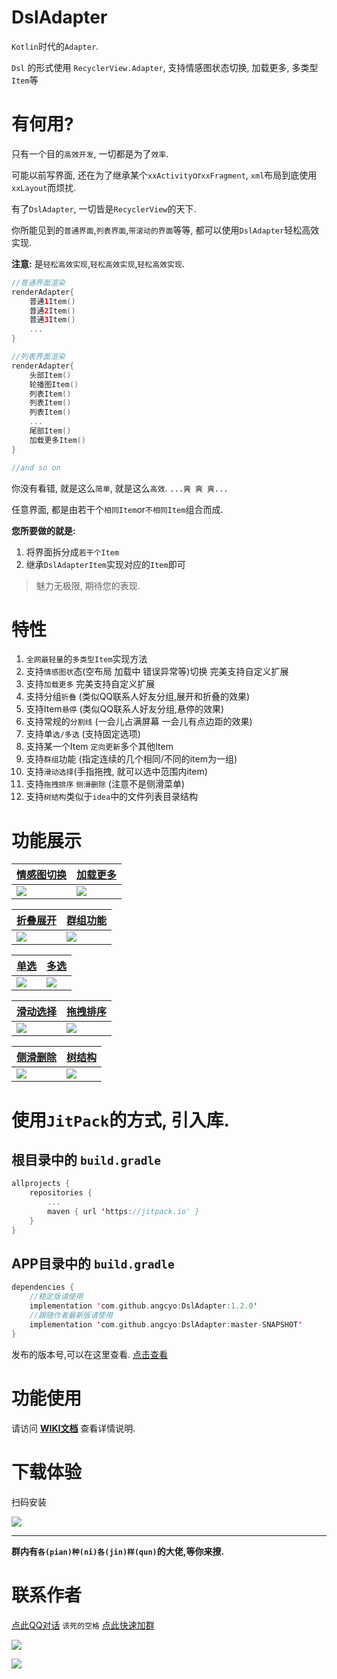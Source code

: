 # DslAdapter

`Kotlin`时代的`Adapter`.

`Dsl` 的形式使用 `RecyclerView.Adapter`, 支持情感图状态切换, 加载更多, 多类型`Item`等


# 有何用?

只有一个目的`高效开发`, 一切都是为了`效率`.

可能以前写界面, 还在为了继承某个`xxActivity`or`xxFragment`, `xml`布局到底使用`xxLayout`而烦扰. 

有了`DslAdapter`, 一切皆是`RecyclerView`的天下.

你所能见到的`普通界面`,`列表界面`,`带滚动的界面`等等, 都可以使用`DslAdapter`轻松高效实现.

**注意:** 是`轻松高效实现`,`轻松高效实现`,`轻松高效实现`.

```kotlin
//普通界面渲染
renderAdapter{
    普通1Item()
    普通2Item()
    普通3Item()
    ...
}

//列表界面渲染
renderAdapter{
    头部Item()
    轮播图Item()
    列表Item()
    列表Item()
    列表Item()
    ...
    尾部Item()
    加载更多Item()
}

//and so on
```

你没有看错, 就是这么`简单`, 就是这么`高效`. `...爽 爽 爽...`

任意界面, 都是由若干个`相同Item`or`不相同Item`组合而成.

**您所要做的就是:**

1. 将界面拆分成`若干个Item`
2. 继承`DslAdapterItem`实现对应的`Item`即可

> 魅力无极限, 期待您的表现.

# 特性
1. `全网最轻量`的`多类型Item`实现方法
2. 支持`情感图状`态(空布局 加载中 错误异常等)切换 完美支持自定义扩展
3. 支持`加载更多` 完美支持自定义扩展
4. 支持分组`折叠` (类似QQ联系人好友分组,展开和折叠的效果) 
5. 支持Item`悬停` (类似QQ联系人好友分组,悬停的效果)
6. 支持常规的`分割线` (一会儿占满屏幕 一会儿有点边距的效果)
7. 支持单`选/多选` (支持固定选项)
8. 支持某一个Item `定向更新`多个其他Item
9. 支持`群组`功能 (指定连续的几个相同/不同的item为一组)
10. 支持`滑动选择`(手指拖拽, 就可以选中范围内item)
11. 支持`拖拽排序` `侧滑删除` (注意不是侧滑菜单)
12. 支持`树结构`类似于`idea`中的文件列表目录结构

# 功能展示

[情感图切换](https://github.com/angcyo/DslAdapter/wiki/%E6%83%85%E6%84%9F%E5%9B%BE%E7%8A%B6%E6%80%81%E5%88%87%E6%8D%A2)|[加载更多](https://github.com/angcyo/DslAdapter/wiki/%E5%8A%A0%E8%BD%BD%E6%9B%B4%E5%A4%9A%E5%8A%9F%E8%83%BD)
--|--
![](https://gitee.com/angcyo/DslAdapter/raw/master/png/gif_adapter_status.gif)|![](https://gitee.com/angcyo/DslAdapter/raw/master/png/gif_load_more.gif)

[折叠展开](https://github.com/angcyo/DslAdapter/wiki/%E6%8A%98%E5%8F%A0%E5%92%8C%E5%B1%95%E5%BC%80) | [群组功能](https://github.com/angcyo/DslAdapter/wiki/%E7%BE%A4%E7%BB%84%E5%8A%9F%E8%83%BD)
--|--
![](https://gitee.com/angcyo/DslAdapter/raw/master/png/gif_linear_group.gif)|![](https://gitee.com/angcyo/DslAdapter/raw/master/png/gif_grid_group.gif)

[单选](https://github.com/angcyo/DslAdapter/wiki/%E5%8D%95%E9%80%89-%E5%A4%9A%E9%80%89-%E6%BB%91%E5%8A%A8%E9%80%89%E6%8B%A9)|[多选](https://github.com/angcyo/DslAdapter/wiki/%E6%8B%96%E6%8B%BD%E6%8E%92%E5%BA%8F%E5%92%8C%E4%BE%A7%E6%BB%91%E5%88%A0%E9%99%A4)
--|--
![](https://gitee.com/angcyo/DslAdapter/raw/master/png/gif_single_selector.gif)|![](https://gitee.com/angcyo/DslAdapter/raw/master/png/gif_multi_selector.gif)

[滑动选择](https://github.com/angcyo/DslAdapter/wiki/%E5%8D%95%E9%80%89-%E5%A4%9A%E9%80%89-%E6%BB%91%E5%8A%A8%E9%80%89%E6%8B%A9)|[拖拽排序](https://github.com/angcyo/DslAdapter/wiki/%E6%8B%96%E6%8B%BD%E6%8E%92%E5%BA%8F%E5%92%8C%E4%BE%A7%E6%BB%91%E5%88%A0%E9%99%A4)
--|--
![](https://gitee.com/angcyo/DslAdapter/raw/master/png/gif_slide_selector.gif)|![](https://gitee.com/angcyo/DslAdapter/raw/master/png/gif_drag.gif)

[侧滑删除](https://github.com/angcyo/DslAdapter/wiki/%E6%8B%96%E6%8B%BD%E6%8E%92%E5%BA%8F%E5%92%8C%E4%BE%A7%E6%BB%91%E5%88%A0%E9%99%A4)|[树结构](https://github.com/angcyo/DslAdapter/wiki/%E6%A0%91%E7%BB%93%E6%9E%84)
--|--
![](https://gitee.com/angcyo/DslAdapter/raw/master/png/gif_slide.gif)|![](https://gitee.com/angcyo/DslAdapter/raw/master/png/gif_tree.gif)

# 使用`JitPack`的方式, 引入库.

## 根目录中的 `build.gradle`

```kotlin
allprojects {
    repositories {
        ...
        maven { url 'https://jitpack.io' }
    }
}
```

## APP目录中的 `build.gradle`

```kotlin
dependencies {
    //稳定版请使用
    implementation 'com.github.angcyo:DslAdapter:1.2.0'
    //跟随作者最新版请使用
    implementation 'com.github.angcyo:DslAdapter:master-SNAPSHOT'
}
```
发布的版本号,可以在这里查看. [点击查看](https://github.com/angcyo/DslAdapter/tags)

# 功能使用

请访问 [**WIKI文档**](https://github.com/angcyo/DslAdapter/wiki) 查看详情说明.

# 下载体验

扫码安装

![](https://gitee.com/angcyo/DslAdapter/raw/master/png/qrcode1.png)

---
**群内有`各(pian)种(ni)各(jin)样(qun)`的大佬,等你来撩.**

# 联系作者

[点此QQ对话](http://wpa.qq.com/msgrd?v=3&uin=664738095&site=qq&menu=yes)  `该死的空格`    [点此快速加群](https://shang.qq.com/wpa/qunwpa?idkey=cbcf9a42faf2fe730b51004d33ac70863617e6999fce7daf43231f3cf2997460)

![](https://gitee.com/angcyo/res/raw/master/code/all_in1.jpg)

![](https://gitee.com/angcyo/res/raw/master/code/all_in2.jpg)



